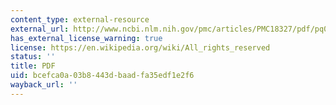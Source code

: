 ```yaml
---
content_type: external-resource
external_url: http://www.ncbi.nlm.nih.gov/pmc/articles/PMC18327/pdf/pq004885.pdf
has_external_license_warning: true
license: https://en.wikipedia.org/wiki/All_rights_reserved
status: ''
title: PDF
uid: bcefca0a-03b8-443d-baad-fa35edf1e2f6
wayback_url: ''
---
```

